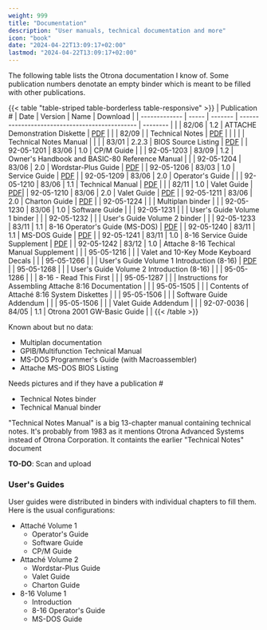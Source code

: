 ```yaml
---
weight: 999
title: "Documentation"
description: "User manuals, technical documentation and more"
icon: "book"
date: "2024-04-22T13:09:17+02:00"
lastmod: "2024-04-22T13:09:17+02:00"
---
```


The following table lists the Otrona documentation I know of.
Some publication numbers denotate an empty binder which is meant to be filled with other publications.

{{< table "table-striped table-borderless table-responsive" >}}
| Publication # | Date  | Version | Name                                           | Download |
| ------------- | ----- | ------- | ---------------------------------------------- | -------- |
|               | 82/06 | 1.2     | ATTACHE Demonstration Diskette                 | [PDF](</documents/otrona/Attache_Demonstration_Diskette_Version_1.2_Jul82.pdf>) |
|               | 82/09 |         | Technical Notes                                | [PDF](</documents/otrona/Attache_Technical_Notes_Sep82.pdf>)         |
|               |       |         | Technical Notes Manual                         |          |
|               | 83/01 | 2.2.3   | BIOS Source Listing                            | [PDF](</documents/otrona/Otrona_Attache_BIOS_Source_Listing_1983.pdf>) |
| 92-05-1201    | 83/06 | 1.0     | CP/M Guide                                     |          |
| 92-05-1203    | 83/09 | 1.2     | Owner's Handbook and BASIC-80 Reference Manual |          |
| 92-05-1204    | 83/06 | 2.0     | Wordstar-Plus Guide                            | [PDF](</documents/otrona/92-05-1204 - Wordstar-Plus Guide (2.0).pdf>) |
| 92-05-1206    | 83/03 | 1.0     | Service Guide                                  | [PDF](</documents/otrona/92-05-1206 - Otrona Attache Service Guide (1.0).pdf>) |
| 92-05-1209    | 83/06 | 2.0     | Operator's Guide                               |          |
| 92-05-1210    | 83/06 | 1.1     | Technical Manual                               | [PDF](</documents/otrona/92-05-1210 - Otrona Attache Technical Manual (1.1).pdf>) |
|               | 82/11 | 1.0     | Valet Guide                                    | [PDF](</documents/otrona/Otrona - Valet Guide (1.0).pdf>)|
| 92-05-1210    | 83/06 | 2.0     | Valet Guide                                    | [PDF](</documents/otrona/92-05-1210 - Valet Guide (2.0).pdf>) |
| 92-05-1211    | 83/06 | 2.0     | Charton Guide                                  | [PDF](</documents/otrona/92-05-1211 - Charton Guide (2.0).pdf>) |
| 92-05-1224    |       |         | Multiplan binder                               |          |
| 92-05-1230    | 83/06 | 1.0     | Software Guide                                 |          |
| 92-05-1231    |       |         | User's Guide Volume 1 binder                   |          |
| 92-05-1232    |       |         | User's Guide Volume 2 binder                   |          |
| 92-05-1233    | 83/11 | 1.1     | 8-16 Operator's Guide (MS-DOS)                 | [PDF](</documents/otrona/92-05-1233 - 8-16 Operator's Guide (MS-DOS) (1.1).pdf>) |
| 92-05-1240    | 83/11 | 1.1     | MS-DOS Guide                                   | [PDF](</documents/otrona/92-95-1240 - MS-DOS Guide (1.1).pdf>) |
| 92-05-1241    | 83/11 | 1.0     | 8-16 Service Guide Supplement                  | [PDF](</documents/otrona/92-05-1241 - 8-16 Service Guide Supplement (1.0).pdf>) |
| 92-05-1242    | 83/12 | 1.0     | Attache 8-16 Techical Manual Supplement        |          |
| 95-05-1216    |       |         | Valet and 10-Key Mode Keyboard Decals          |          |
| 95-05-1266    |       |         | User's Guide Volume 1 Introduction (8-16)      | [PDF](</documents/otrona/95-05-1266 - 8-16 User's Guide Volume 1 Introduction.pdf>) |
| 95-05-1268    |       |         | User's Guide Volume 2 Introduction (8-16)      |          |
| 95-05-1286    |       |         | 8-16 - Read This First                         |          |
| 95-05-1287    |       |         | Instructions for Assembling Attache 8:16 Documentation |  |
| 95-05-1505    |       |         | Contents of Attaché 8:16 System Diskettes      |          |
| 95-05-1506    |       |         | Software Guide Addendum                        |          |
| 95-05-1506    |       |         | Valet Guide Addendum                           |          |
| 92-07-0036    | 84/05 | 1.1     | Otrona 2001 GW-Basic Guide                     |          |
{{< /table >}}



Known about but no data:
* Multiplan documentation
* GPIB/Multifunction Technical Manual
* MS-DOS Programmer's Guide (with Macroassembler)
* Attache MS-DOS BIOS Listing

Needs pictures and if they have a publication #
* Technical Notes binder
* Technical Manual binder

"Technical Notes Manual" is a big 13-chapter manual containing technical notes. It's probably from 1983 as it mentions Otrona Advanced Systems instead of Otrona Corporation. It containts the earlier "Technical Notes" document

**TO-DO**: Scan and upload

### User's Guides

User guides were distributed in binders with individual chapters to fill them.
Here is the usual configurations:
* Attaché Volume 1
  * Operator's Guide
  * Software Guide
  * CP/M Guide
* Attaché Volume 2
  * Wordstar-Plus Guide
  * Valet Guide
  * Charton Guide
* 8-16 Volume 1
  * Introduction
  * 8-16 Operator's Guide
  * MS-DOS Guide
